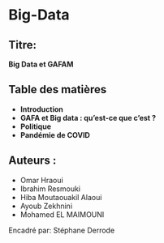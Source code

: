 # Big-Data

## Titre: 
**Big Data et GAFAM**

## Table des matières ##

- **Introduction**
- **GAFA et Big data : qu’est-ce que c’est ?**
- **Politique**
- **Pandémie de COVID**




## Auteurs : 
- Omar Hraoui
- Ibrahim Resmouki
- Hiba Moutaouakil Alaoui
- Ayoub Zekhnini
- Mohamed EL MAIMOUNI

Encadré par: Stéphane Derrode
